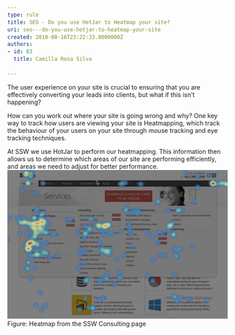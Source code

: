 ```yaml
---
type: rule
title: SEO - Do you use HotJar to Heatmap your site?
uri: seo---do-you-use-hotjar-to-heatmap-your-site
created: 2018-08-16T23:22:33.0000000Z
authors:
- id: 83
  title: Camilla Rosa Silva

---
```


 The user experience on your site is crucial to ensuring that you are effectively converting your leads into clients, but what if this isn’t happening?

 
How can you work out where your site is going wrong and why? One key way to track how users are viewing your site is Heatmapping, which track the behaviour of your users on your site through mouse tracking and eye tracking techniques.
 
At SSW we use HotJar to perform our heatmapping. This information then allows us to determine which areas of our site are performing efficiently, and areas we need to adjust for better performance.
![Picture3.png](Picture3.png)​​​Figure: Heatmap from the SSW Consulting page​



